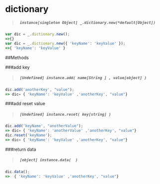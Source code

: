 # dictionary
> ##### ``` instance[singleton Object] _.dictionary.new(*default[Object])```

```javascript
var dic = _.dictionary.new();
=>{}
var dic = _.dictionary.new({ 'keyName': 'keyValue' });
=>{ 'keyName': 'keyValue' }
```

##Methods

###add key
> ##### ``` [Undefined] instance.add( name[String ] , value[object] )```

``` javascript
dic.add('anotherKey', "value");
=> dic= { 'keyName': 'keyValue' ,'anotherKey', "value"}
```
###add reset value
> ##### ``` [Undefined] instance.reset( key[string] )```

``` javascript
dic.add('keyName', "anotherValue");
=> dic= { 'keyName': 'anotherValue' ,'anotherKey', "value"}
dic.reset('keyName');
=> dic= { 'keyName': 'keyValue' ,'anotherKey', "value"}
```
###return data
> ##### ``` [object] instance.data(  )```

``` javascript
dic.data();
=>  { 'keyName': 'keyValue' ,'anotherKey', "value"}
```
